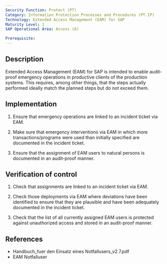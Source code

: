 ```yaml
---
Security Function: Protect (PT)
Category: Information Protection Processes and Procedures (PT.IP)
Technology: Extended Access Management (EAM) for SAP
Maturity Level: 1
SAP Operational Area: Access (A)

Prerequisite: 
---
```


## Description

Extended Access Management (EAM) for SAP is intended to enable audit-proof emergency operations in productive clients of the production systems. This requires, among other things, that the steps actually performed ideally match the planned steps but do not exceed them.  


## Implementation

1. Ensure that emergency operations are linked to an incident ticket via EAM.

2. Make sure that emergency interventions via EAM in which more transactions/programs were used than initially specified are documented in the incident ticket.

3. Ensure that the assignment of EAM users to natural persons is documented in an audit-proof manner.


## Verification of control

1. Check that assignments are linked to an incident ticket via EAM.

2. Check those deployments via EAM where deviations have been identified to ensure that they are plausible and have been adequately documented in the incident ticket.

3. Check that the list of all currently assigned EAM users is protected against unauthorized access and stored in an audit-proof manner.


## References
* Handbuch_fuer den Einsatz eines Notfallusers_v2.7.pdf
* EAM Notfalluser
